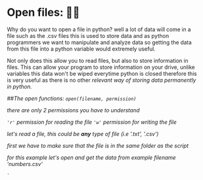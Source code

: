 # Open files: 🧙‍♂️

Why do you want to open a file in python? well a lot of data will come in a file such as the .csv files
this is used to store data and as python programmers we want to manipulate and analyze data so getting the data from this file
into a python variable would extremely useful.

Not only does this allow you to read files, but also to store information in files.
This can allow your program to store information on your drive, unlike variables this data won't be wiped everytime python is closed
therefore this is very useful as there is no other <em>relevant<em/> way of storing data permanently in python.

##The open functions: `open(filename, permission)`

there are only 2 permissions you have to understand

`'r'` permission for reading the file
`'w'` permission for writing the file

let's read a file, this could be **any** type of file (i.e '.txt', '.csv')

first we have to make sure that the file is in the same folder as the script

for this example let's open and get the data from example filename 'numbers.csv'

`
